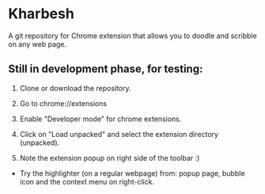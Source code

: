 # Kharbesh
A git repository for Chrome extension that allows you to doodle and scribble on any web page.

Still in development phase, for testing:
--
1. Clone or download the repository.

2. Go to chrome://extensions

3. Enable "Developer mode" for chrome extensions.

4. Click on "Load unpacked" and select the extension directory (unpacked).

5. Note the extension popup on right side of the toolbar :)

* Try the highlighter (on a regular webpage) from: popup page, bubble icon and the context menu on right-click.
